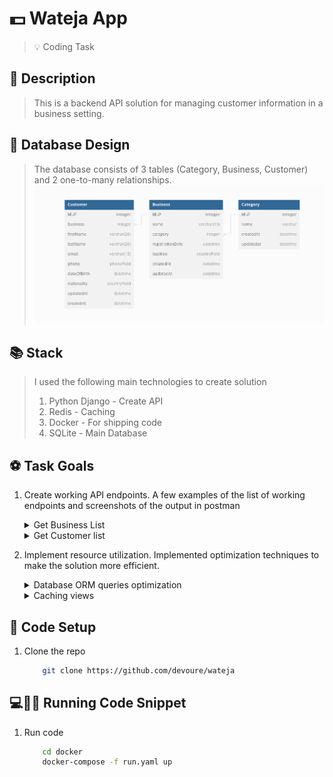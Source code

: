# :dollar: Wateja App
> :bulb: Coding Task
## 💬 Description
>  This is a backend API solution for managing customer information in a business setting.
## :ledger: Database Design
> The database consists of 3 tables (Category, Business, Customer) and 2 one-to-many relationships.
> ![database-design](./images/DataBaseDiagram.png)

## :books: Stack
> I used the following main technologies to create solution
> 1. Python Django - Create API
> 2. Redis - Caching
> 3. Docker - For shipping code
> 4. SQLite - Main Database
## :soccer: Task Goals
1. Create working API endpoints.
	A few examples of the list of working endpoints and screenshots of the output in postman
	 <details>
	 	<summary>Get Business List</summary>
		 	![postman get business list](./images/getbusinesslist.png)
	</details>
	<details>
	 	<summary>Get Customer list</summary>
		 	![postman get customers list](./images/getcustomerlist.png)
	</details>
	 	
1. Implement resource utilization.
	 Implemented optimization techniques to make the solution more efficient.
	 <details>
	 	<summary>Database ORM queries optimization</summary>
			Without query optimization the API suffers from the n+1 problem which consists of additional queries to the database that can be avoided. Having unnecessary queries to the db makes the application less efficient and a huge problem when you scale up.
				Here is a screenshot of the queries without optimization
		 	![SQL Query without optmization](./images/select_related_prob.png)
			 By adding select_related on the queries introduces SQL joins which reduce the number of queries to the db.
				 Here is a screenshot of less queries after using select_prefetch
			![SQL Query with optimization](./images/select_related_sol.png)
	</details>
	 <details>
	 	<summary>Caching views</summary>
			 Caching also reduces queries to the db therefore improving performance.Frequently used endpoints results are cached in a redis database.
				Here is a screenshot of the number of queries to the db without caching
		 	  ![Screenshot without cache](./images/cacherequest1.png)
			 By using caching queries are made to the redis db which is more faster and improves performance. The cache has a 15 minute timeout where the results needs to be cached again.
				 Here is a screenshot of less SQL queries after using redis caching
			![Screenshot with redis cache](./images/cacherequest2.png)
	</details>

## 🔧 Code Setup
   1. Clone the repo
        ```bash
            git clone https://github.com/devoure/wateja

        ```
## 💻🏃‍♂️ Running Code Snippet
   1. Run code
        ```bash
            cd docker
            docker-compose -f run.yaml up

        ```
